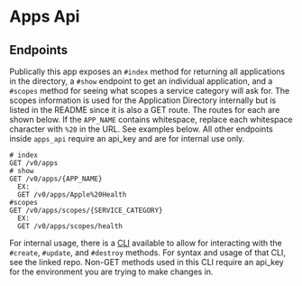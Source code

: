 # Apps Api

## Endpoints
Publically this app exposes an `#index` method for returning all applications in the directory, a `#show` endpoint to get an individual application, and a `#scopes` method for seeing what scopes a service category will ask for. The scopes information is used for the Application Directory internally but is listed in the README since it is also a GET route. The routes for each are shown below. If the `APP_NAME` contains whitespace, replace each whitespace character with `%20` in the URL. See examples below.
All other endpoints inside `apps_api` require an api_key and are for internal use only.
```
# index
GET /v0/apps
# show
GET /v0/apps/{APP_NAME}
  EX:
  GET /v0/apps/Apple%20Health
#scopes
GET /v0/apps/scopes/{SERVICE_CATEGORY}
  EX:
  GET /v0/apps/scopes/health
```

For internal usage, there is a [CLI](https://github.com/department-of-veterans-affairs/app_directory_cli) available to allow for interacting with the `#create`, `#update`, and `#destroy` methods. For syntax and usage of that CLI, see the linked repo. Non-GET methods used in this CLI require an api_key for the environment you are trying to make changes in.

